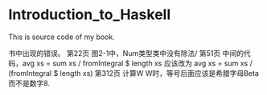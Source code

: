 Introduction_to_Haskell
=======================

This is source code of my book.

书中出现的错误。
第22页  图2-1中，Num类型类中没有除法/
第51页  中间的代码，avg xs = sum xs / fromIntegral $ length xs 应该改为 avg xs = sum xs / (fromIntegral $ length xs)
第312页 计算W W时，等号后面应该是希腊字母Beta而不是数字8.
